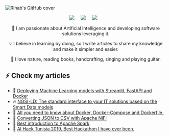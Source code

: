 
![Rihab's GitHub cover](./assets/cover.png)

<p align="center">
  <a target="_blank" href="https://www.linkedin.com/in/rihabfeki/"><img src="https://img.shields.io/badge/LinkedIn-0077B5?style=for-the-badge&logo=linkedin&logoColor=white" /></a>&nbsp;&nbsp;&nbsp;&nbsp;
  <a href="https://rihab-feki.medium.com/"><img src="https://img.shields.io/badge/Medium-12100E?style=for-the-badge&logo=medium&logoColor=white" /></a>&nbsp;&nbsp;&nbsp;&nbsp;
  <a href="https://www.youtube.com/c/RihabFeki/"><img src="https://img.shields.io/badge/Youtube-FF0000?style=for-the-badge&logo=youtube&logoColor=white" /></a>&nbsp;&nbsp;&nbsp;&nbsp;
</p>


<p align="center">
🎯 I am passionate about Artificial Intelligence and developing software solutions leveraging it. 
</p>

<p align="center">
💡 I believe in learning by doing, so I write articles to share my knowledge and make it simpler and easier. 
</p>

<p align="center">
🦋 I love nature, reading books, handcrafting, singing and playing guitar. 
</p>

## ⚡ Check my articles

<!-- BLOG-POST-LIST:START -->
 - 💫 [Deploying Machine Learning models with Streamlit, FastAPI and Docker](https://rihab-feki.medium.com/deploying-machine-learning-models-with-streamlit-fastapi-and-docker-bb16bbf8eb91?source=rss-483e1585b091------2)
 - 🔥 [NGSI-LD: The standard interface to your IT solutions based on the Smart Data models](https://rihab-feki.medium.com/all-you-need-to-know-to-create-your-own-ngsi-ld-data-model-e234b7ca3d22?source=rss-483e1585b091------2)
 - 📍 [All you need to know about Docker, Docker-Compose and Dockerfile.](https://rihab-feki.medium.com/all-you-need-to-know-about-docker-docker-compose-and-dockerfile-8f0439af507e?source=rss-483e1585b091------2)
 - 🔎 [Converting JSON to CSV with Apache NiFi](https://rihab-feki.medium.com/converting-json-to-csv-with-apache-nifi-a9899ca3f24b?source=rss-483e1585b091------2)
 - 📌 [Best introduction to Apache Spark](https://rihab-feki.medium.com/best-introduction-to-apache-spark-5f194268b6ab?source=rss-483e1585b091------2)
 - 📌 [AI Hack Tunisia 2019, Best Hackathon I have ever been.](https://rihab-feki.medium.com/ai-hack-tunisia-2019-best-hackathon-i-have-ever-been-8ac2b9a0669e?source=rss-483e1585b091------2)<!-- BLOG-POST-LIST:END -->

<!--
**RihabFekii/RihabFekii** is a ✨ _special_ ✨ repository because its `README.md` (this file) appears on your GitHub profile.

Here are some ideas to get you started:

## Hi there 👋 and welcome to my GitHub profile!

- 🔭 I’m currently working on ...
- 🌱 I’m currently learning ...
- 👯 I’m looking to collaborate on ...
- 🤔 I’m looking for help with ...
- 💬 Ask me about ...
- 📫 How to reach me: ...
- 😄 Pronouns: ...
- ⚡ Fun fact: ...
-->
